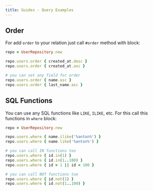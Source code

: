 ```yaml
---
title: Guides - Query Examples
---
```


## Order

For add `order` to your relation just call `#order` method with block:

```ruby
repo = UserRepository.new

repo.users.order { created_at.desc }
repo.users.order { created_at.asc }

# you can set any field for order
repo.users.order { name.asc }
repo.users.order { last_name.asc }
```

## SQL Functions

You can use any SQL functions like `LIKE`, `ILIKE`, etc. For this call this functions in `where` block:

```ruby
repo = UserRepository.new

repo.users.where { name.ilike('%anton%') }
repo.users.where { name.like('%anton%') }

# you can call IN functions too
repo.users.where { id.in(1) }
repo.users.where { id.in(1..100) }
repo.users.where { id > 1 || id < 100 }

# you can call NOT functions too
repo.users.where { id.not(1) }
repo.users.where { id.not(1..100) }
```

